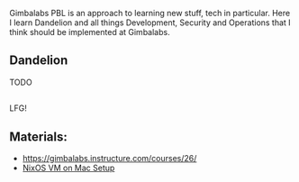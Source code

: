 Gimbalabs PBL is an approach to learning new stuff, tech in particular.
Here I learn Dandelion and all things Development, Security and Operations that I think should be implemented at Gimbalabs.

## Dandelion
TODO

##  

LFG!

##  Materials: 
* https://gimbalabs.instructure.com/courses/26/
* [NixOS VM on Mac Setup](https://www.youtube.com/watch?v=ubDMLoWz76U)
